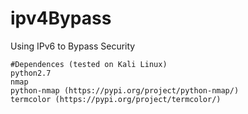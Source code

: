 # ipv4Bypass
Using IPv6 to Bypass Security 
  
```
#Dependences (tested on Kali Linux)
python2.7
nmap
python-nmap (https://pypi.org/project/python-nmap/)
termcolor (https://pypi.org/project/termcolor/)
```  

